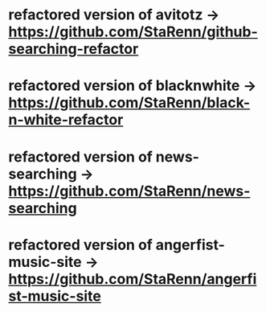 # refactored version of avitotz -> https://github.com/StaRenn/github-searching-refactor
# refactored version of blacknwhite -> https://github.com/StaRenn/black-n-white-refactor
# refactored version of news-searching -> https://github.com/StaRenn/news-searching
# refactored version of angerfist-music-site -> https://github.com/StaRenn/angerfist-music-site
